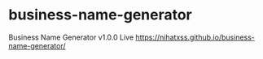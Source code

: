 # business-name-generator
Business Name Generator  v1.0.0
Live  https://nihatxss.github.io/business-name-generator/
